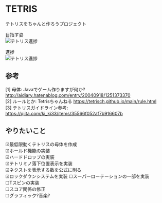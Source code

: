 # TETRIS

テトリスをちゃんと作ろうプロジェクト  

目指す姿  
![テトリス進捗](https://i.imgur.com/YWmMeZb.png)
  
進捗  
![テトリス進捗](https://i.imgur.com/AoNyIII.png)
  
## 参考  
[1] 母体: Javaでゲーム作りますが何か? http://aidiary.hatenablog.com/entry/20040918/1251373370  
[2] ルールとか: Tetrisちゃんねる https://tetrisch.github.io/main/rule.html  
[3] テトリスガイドライン参考: https://qiita.com/ki_ki33/items/35566f052af7b916607b  
  
## やりたいこと  
  
☑最低限動くテトリスの母体を作成  
☑ホールド機能の実装  
☑ハードドロップの実装  
☑テトリミノ落下位置表示を実装  
☑ネクストを表示する数を公式に則る  
☑ロックダウンシステムを実装
☐スーパーローテーションの一部を実装  
☐Tスピンの実装  
☐スコア関係の修正  
☐グラフィック?音楽?  
